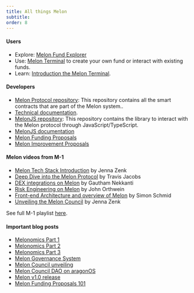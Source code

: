 ```yaml
---
title: All things Melon
subtitle:
order: 8
---
```


#### Users

- Explore: [Melon Fund Explorer](http://monitoring.melon.network/)
- Use: [Melon Terminal](https://melon.avantgarde.finance/) to create your own fund or interact with existing funds.
- Learn: [Introduction the Melon Terminal](https://medium.com/melonprotocol/introducing-the-melon-terminal-a81a9c5e766e).

#### Developers

- [Melon Protocol repository](https://github.com/melonproject/protocol): This repository contains all the smart contracts that are part of the Melon system..
- [Technical documentation](https://docs.melonport.com/).
- [MelonJS repository](https://github.com/melonproject/melonjs): This repository contains the library to interact with the Melon protocol through JavaScript/TypeScript.
- [MelonJS documentation](https://melonjs.melonprotocol.com)
- [Melon Funding Proposals](https://github.com/melonproject/MFP)
- [Melon Improvement Proposals](https://github.com/melonproject/MIP)

#### Melon videos from M-1

- [Melon Tech Stack Introduction](https://www.youtube.com/watch?v=mqnjDnfEzog&list=PLzdnEGRLbpgZrywI9gc9ZLrZRo8FKoNir&index=4&t=2s) by Jenna Zenk
- [Deep Dive into the Melon Protocol](https://www.youtube.com/watch?v=RSPusTmlWC0&list=PLzdnEGRLbpgZrywI9gc9ZLrZRo8FKoNir&index=4) by Travis Jacobs
- [DEX integrations on Melon](https://www.youtube.com/watch?v=T_P4ZiLzF64&list=PLzdnEGRLbpgZrywI9gc9ZLrZRo8FKoNir&index=5) by Gautham Nekkanti
- [Risk Engineering on Melon](https://www.youtube.com/watch?v=xMVO726bpbk&list=PLzdnEGRLbpgZrywI9gc9ZLrZRo8FKoNir&index=6) by John Orthwein
- [Front-end Architecture and overview of Melon](https://www.youtube.com/watch?v=Rc_zldkswfo&list=PLzdnEGRLbpgZrywI9gc9ZLrZRo8FKoNir&index=7) by Simon Schmid
- [Unveiling the Melon Council](https://www.youtube.com/watch?v=B2a6SJDIXd8&list=PLzdnEGRLbpgZrywI9gc9ZLrZRo8FKoNir&index=17) by Jenna Zenk

See full M-1 playlist [here](https://www.youtube.com/watch?v=sQLl4P6Pnzo&list=PLzdnEGRLbpgZrywI9gc9ZLrZRo8FKoNir&index=1).

#### Important blog posts

- [Melonomics Part 1](https://medium.com/melonprotocol/melonomics-part-1-aligning-interests-through-token-unification-d0b98a02de46)
- [Melonomics Part 2](https://medium.com/melonprotocol/melonomics-part-2-the-melon-engine-48bcb0dae65)
- [Melonomics Part 3](https://medium.com/melonprotocol/melonomics-part-3-counting-melons-7632afad844c)
- [Melon Governance System](https://medium.com/melonprotocol/introduction-to-the-melon-governance-system-f6ff73c70eb0)
- [Melon Council unveiling](https://medium.com/melonprotocol/melon-council-unveiled-at-m-1-ae87d999b7ba?source=collection_home---4------14-----------------------)
- [Melon Council DAO on aragonOS](https://medium.com/melonprotocol/launching-the-melon-council-dao-on-aragonos-42147c86582)
- [Melon v1.0 release](https://medium.com/melonprotocol/melon-v1-0-zahreddino-60105f51988d?source=collection_home---4------11-----------------------)
- [Melon Funding Proposals 101](https://medium.com/melonprotocol/melon-funding-proposals-101-5c16df4ae088?source=collection_home---4------2-----------------------)
